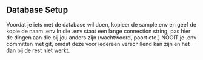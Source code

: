 ## Database Setup
Voordat je iets met de database wil doen, kopieer de sample.env en geef de kopie de naam .env
In die .env staat een lange connection string, pas hier de dingen aan die bij jou anders zijn (wachtwoord, poort etc.)
NOOIT je .env committen met git, omdat deze voor iedereen verschillend kan zijn en het dan bij de rest niet werkt.